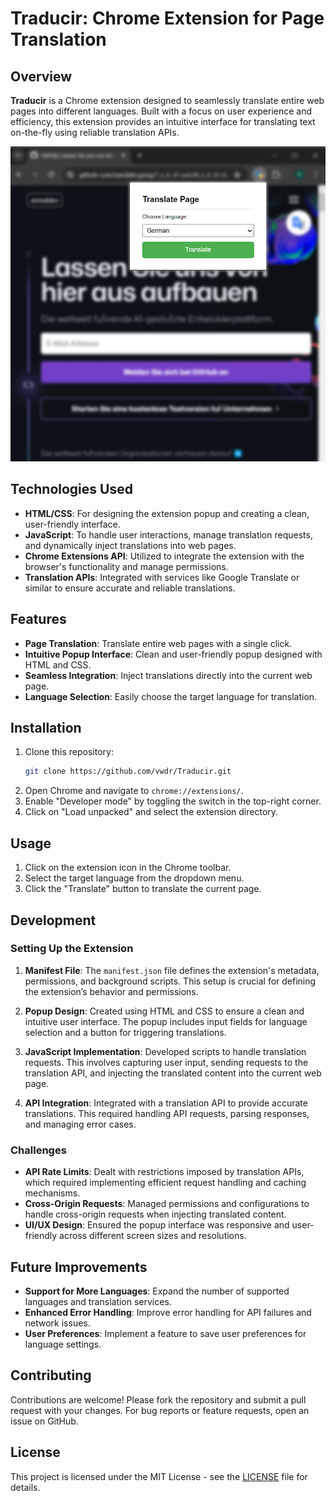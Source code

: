 # Traducir: Chrome Extension for Page Translation

## Overview

**Traducir** is a Chrome extension designed to seamlessly translate entire web pages into different languages. Built with a focus on user experience and efficiency, this extension provides an intuitive interface for translating text on-the-fly using reliable translation APIs.

![screenshot](screenshot.jpg)

## Technologies Used

- **HTML/CSS**: For designing the extension popup and creating a clean, user-friendly interface.
- **JavaScript**: To handle user interactions, manage translation requests, and dynamically inject translations into web pages.
- **Chrome Extensions API**: Utilized to integrate the extension with the browser's functionality and manage permissions.
- **Translation APIs**: Integrated with services like Google Translate or similar to ensure accurate and reliable translations.

## Features

- **Page Translation**: Translate entire web pages with a single click.
- **Intuitive Popup Interface**: Clean and user-friendly popup designed with HTML and CSS.
- **Seamless Integration**: Inject translations directly into the current web page.
- **Language Selection**: Easily choose the target language for translation.

## Installation

1. Clone this repository:
    ```bash
    git clone https://github.com/vwdr/Traducir.git
    ```
2. Open Chrome and navigate to `chrome://extensions/`.
3. Enable "Developer mode" by toggling the switch in the top-right corner.
4. Click on "Load unpacked" and select the extension directory.

## Usage

1. Click on the extension icon in the Chrome toolbar.
2. Select the target language from the dropdown menu.
3. Click the "Translate" button to translate the current page.

## Development

### Setting Up the Extension

1. **Manifest File**: The `manifest.json` file defines the extension's metadata, permissions, and background scripts. This setup is crucial for defining the extension’s behavior and permissions.

2. **Popup Design**: Created using HTML and CSS to ensure a clean and intuitive user interface. The popup includes input fields for language selection and a button for triggering translations.

3. **JavaScript Implementation**: Developed scripts to handle translation requests. This involves capturing user input, sending requests to the translation API, and injecting the translated content into the current web page.

4. **API Integration**: Integrated with a translation API to provide accurate translations. This required handling API requests, parsing responses, and managing error cases.

### Challenges

- **API Rate Limits**: Dealt with restrictions imposed by translation APIs, which required implementing efficient request handling and caching mechanisms.
- **Cross-Origin Requests**: Managed permissions and configurations to handle cross-origin requests when injecting translated content.
- **UI/UX Design**: Ensured the popup interface was responsive and user-friendly across different screen sizes and resolutions.

## Future Improvements

- **Support for More Languages**: Expand the number of supported languages and translation services.
- **Enhanced Error Handling**: Improve error handling for API failures and network issues.
- **User Preferences**: Implement a feature to save user preferences for language settings.

## Contributing

Contributions are welcome! Please fork the repository and submit a pull request with your changes. For bug reports or feature requests, open an issue on GitHub.

## License

This project is licensed under the MIT License - see the [LICENSE](LICENSE) file for details.
